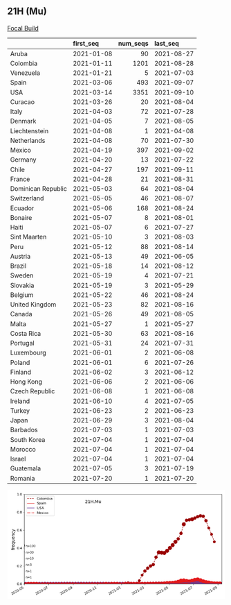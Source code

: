 

## 21H (Mu)
[Focal Build](https://nextstrain.org/groups/neherlab/ncov/21H.Mu)

|                    | first_seq   |   num_seqs | last_seq   |
|:-------------------|:------------|-----------:|:-----------|
| Aruba              | 2021-01-08  |         90 | 2021-08-27 |
| Colombia           | 2021-01-11  |       1201 | 2021-08-28 |
| Venezuela          | 2021-01-21  |          5 | 2021-07-03 |
| Spain              | 2021-03-06  |        493 | 2021-09-07 |
| USA                | 2021-03-14  |       3351 | 2021-09-10 |
| Curacao            | 2021-03-26  |         20 | 2021-08-04 |
| Italy              | 2021-04-03  |         72 | 2021-07-28 |
| Denmark            | 2021-04-05  |          7 | 2021-08-05 |
| Liechtenstein      | 2021-04-08  |          1 | 2021-04-08 |
| Netherlands        | 2021-04-08  |         70 | 2021-07-30 |
| Mexico             | 2021-04-19  |        397 | 2021-09-02 |
| Germany            | 2021-04-20  |         13 | 2021-07-22 |
| Chile              | 2021-04-27  |        197 | 2021-09-11 |
| France             | 2021-04-28  |         21 | 2021-08-31 |
| Dominican Republic | 2021-05-03  |         64 | 2021-08-04 |
| Switzerland        | 2021-05-05  |         46 | 2021-08-07 |
| Ecuador            | 2021-05-06  |        168 | 2021-08-24 |
| Bonaire            | 2021-05-07  |          8 | 2021-08-01 |
| Haiti              | 2021-05-07  |          6 | 2021-07-27 |
| Sint Maarten       | 2021-05-10  |          3 | 2021-08-03 |
| Peru               | 2021-05-12  |         88 | 2021-08-14 |
| Austria            | 2021-05-13  |         49 | 2021-06-05 |
| Brazil             | 2021-05-18  |         14 | 2021-08-12 |
| Sweden             | 2021-05-19  |          4 | 2021-07-21 |
| Slovakia           | 2021-05-19  |          3 | 2021-05-29 |
| Belgium            | 2021-05-22  |         46 | 2021-08-24 |
| United Kingdom     | 2021-05-23  |         82 | 2021-08-16 |
| Canada             | 2021-05-26  |         49 | 2021-08-05 |
| Malta              | 2021-05-27  |          1 | 2021-05-27 |
| Costa Rica         | 2021-05-30  |         63 | 2021-08-16 |
| Portugal           | 2021-05-31  |         24 | 2021-07-31 |
| Luxembourg         | 2021-06-01  |          2 | 2021-06-08 |
| Poland             | 2021-06-01  |          6 | 2021-07-26 |
| Finland            | 2021-06-02  |          3 | 2021-06-12 |
| Hong Kong          | 2021-06-06  |          2 | 2021-06-06 |
| Czech Republic     | 2021-06-08  |          1 | 2021-06-08 |
| Ireland            | 2021-06-10  |          4 | 2021-07-05 |
| Turkey             | 2021-06-23  |          2 | 2021-06-23 |
| Japan              | 2021-06-29  |          3 | 2021-08-04 |
| Barbados           | 2021-07-03  |          1 | 2021-07-03 |
| South Korea        | 2021-07-04  |          1 | 2021-07-04 |
| Morocco            | 2021-07-04  |          1 | 2021-07-04 |
| Israel             | 2021-07-04  |          1 | 2021-07-04 |
| Guatemala          | 2021-07-05  |          3 | 2021-07-19 |
| Romania            | 2021-07-20  |          1 | 2021-07-20 |

![Overall trends 21H.Mu](/overall_trends_figures/overall_trends_21H.Mu.png)